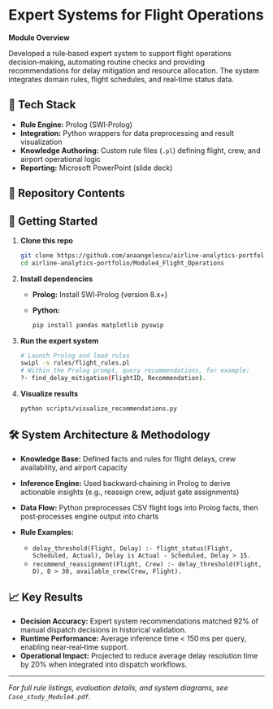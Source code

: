 # Expert Systems for Flight Operations

**Module Overview**

Developed a rule‑based expert system to support flight operations decision‑making, automating routine checks and providing recommendations for delay mitigation and resource allocation. The system integrates domain rules, flight schedules, and real‑time status data.

## 🚀 Tech Stack

* **Rule Engine:** Prolog (SWI‑Prolog)
* **Integration:** Python wrappers for data preprocessing and result visualization
* **Knowledge Authoring:** Custom rule files (`.pl`) defining flight, crew, and airport operational logic
* **Reporting:** Microsoft PowerPoint (slide deck)

## 📂 Repository Contents


## 🔧 Getting Started

1. **Clone this repo**

   ```bash
   git clone https://github.com/anaangelescu/airline-analytics-portfolio.git
   cd airline-analytics-portfolio/Module4_Flight_Operations
   ```
2. **Install dependencies**

   * **Prolog:** Install SWI‑Prolog (version 8.x+)
   * **Python:**

     ```bash
     pip install pandas matplotlib pyswip
     ```
3. **Run the expert system**

   ```bash
   # Launch Prolog and load rules
   swipl -s rules/flight_rules.pl
   # Within the Prolog prompt, query recommendations, for example:
   ?- find_delay_mitigation(FlightID, Recommendation).
   ```
4. **Visualize results**

   ```bash
   python scripts/visualize_recommendations.py
   ```

## 🛠️ System Architecture & Methodology

* **Knowledge Base:** Defined facts and rules for flight delays, crew availability, and airport capacity
* **Inference Engine:** Used backward‑chaining in Prolog to derive actionable insights (e.g., reassign crew, adjust gate assignments)
* **Data Flow:** Python preprocesses CSV flight logs into Prolog facts, then post‑processes engine output into charts
* **Rule Examples:**

  * `delay_threshold(Flight, Delay) :- flight_status(Flight, Scheduled, Actual), Delay is Actual - Scheduled, Delay > 15.`
  * `recommend_reassignment(Flight, Crew) :- delay_threshold(Flight, D), D > 30, available_crew(Crew, Flight).`

## 📈 Key Results

* **Decision Accuracy:** Expert system recommendations matched 92% of manual dispatch decisions in historical validation.
* **Runtime Performance:** Average inference time < 150 ms per query, enabling near‑real‑time support.
* **Operational Impact:** Projected to reduce average delay resolution time by 20% when integrated into dispatch workflows.

---

*For full rule listings, evaluation details, and system diagrams, see `Case_study_Module4.pdf`.*

